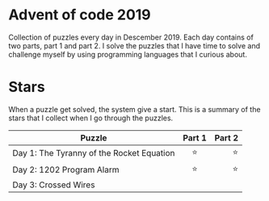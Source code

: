 # Advent of code 2019

Collection of puzzles every day in Descember 2019. Each day contains of two parts, part 1 and part 2. I solve the puzzles that I have time to solve and challenge myself by using programming languages that I curious about.

# Stars

When a puzzle get solved, the system give a start. This is a summary of the stars that I collect when I go through the puzzles.

| Puzzle        | Part 1           | Part 2  |
| ------------- |:-------------:| -----:|
| Day 1: The Tyranny of the Rocket Equation | :star: | :star: |
| Day 2: 1202 Program Alarm | :star: | :star: |
| Day 3: Crossed Wires |  |  |
